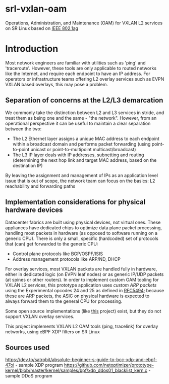 # srl-vxlan-oam
Operations, Administration, and Maintenance (OAM) for VXLAN L2 services on SR Linux based on [IEEE 802.1ag](https://en.wikipedia.org/wiki/IEEE_802.1ag)

# Introduction
Most network engineers are familiar with utilities such as 'ping' and 'traceroute'. However, these tools are only applicable to routed networks like the Internet, and require each endpoint to have an IP address. For operators or infrastructure teams offering L2 overlay services such as EVPN VXLAN based overlays, this may pose a problem.

## Separation of concerns at the L2/L3 demarcation
We commonly take the distinction between L2 and L3 services in stride, and treat them as being one and the same - "the network". 
However, from an operational perspective it can be useful to maintain a clear separation between the two: 
* The L2 Ethernet layer assigns a unique MAC address to each endpoint within a broadcast domain and performs packet forwarding (using point-to-point unicast or point-to-multipoint multicast/broadcast)
* The L3 IP layer deals with IP addresses, subnetting and routing (determining the next hop link and target MAC address, based on the destination IP)

By leaving the assignment and management of IPs as an application level issue that is out of scope, the network team can focus on the basics: L2 reachability and forwarding paths

## Implementation considerations for physical hardware devices
Datacenter fabrics are built using physical devices, not virtual ones. These appliances have dedicated chips to optimize data plane packet processing, handling most packets in hardware (as opposed to software running on a generic CPU). There is only a small, specific (hardcoded) set of protocols that (can) get forwarded to the generic CPU:
* Control plane protocols like BGP/OSPF/ISIS
* Address management protocols like ARP/ND, DHCP

For overlay services, most VXLAN packets are handled fully in hardware, either in dedicated logic (on EVPN leaf nodes) or as generic IP/UDP packets (at spines or other routers). In order to implement custom OAM tooling for VXLAN L2 services, this prototype application uses *custom ARP packets* using the Experimental opcodes 24 and 25 as defined in [RFC5494](https://datatracker.ietf.org/doc/html/rfc5494); because these are ARP packets, the ASIC on physical hardware is expected to always forward them to the general CPU for processing.

Some open source implementations (like [this](https://github.com/vnrick/dot1ag-utils) project) exist, but they do not support VXLAN overlay services.

This project implements VXLAN L2 OAM tools (ping, tracelink) for overlay networks, using eBPF XDP filters on SR Linux

## Sources used

https://dev.to/satrobit/absolute-beginner-s-guide-to-bcc-xdp-and-ebpf-47oi - sample XDP program
https://github.com/netoptimizer/prototype-kernel/blob/master/kernel/samples/bpf/xdp_ddos01_blacklist_kern.c - sample DDoS program

